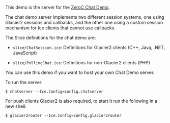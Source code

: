 This demo is the server for the [ZeroC Chat Demo](https://zeroc.com/chat/index.html).

The chat demo server implements two different session systems, one
using Glacier2 sessions and callbacks, and the other one using a
custom session mechanism for Ice clients that cannot use callbacks.

The Slice definitions for the chat demo are:

- `slice/ChatSession.ice`: Definitions for Glacier2 clients (C++, Java, .NET, JavaScript)

- `slice/PollingChat.ice`: Definitions for non-Glacier2 clients (PHP)

You can use this demo if you want to host your own Chat Demo server.

To run the server:

    $ chatserver --Ice.Config=config.chatserver

For push clients Glacier2 is also required, to start it run the following in a 
new shell:

    $ glacier2router --Ice.Config=config.glacier2router

